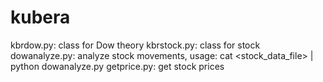 kubera
======

kbrdow.py: class for Dow theory
kbrstock.py: class for stock
dowanalyze.py: analyze stock movements, usage: cat <stock_data_file> | python dowanalyze.py
getprice.py: get stock prices
